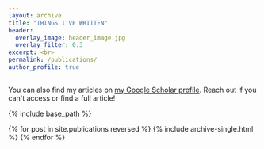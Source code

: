 ```yaml
---
layout: archive
title: "THINGS I'VE WRITTEN"
header:
  overlay_image: header_image.jpg
  overlay_filter: 0.3
excerpt: <br>
permalink: /publications/
author_profile: true
---
```


You can also find my articles on <a href="https://scholar.google.com/citations?user=rovpQCwAAAAJ&hl=en">my Google Scholar profile</a>. Reach out if you can't access or find a full article!

{% include base_path %}

{% for post in site.publications reversed %}
  {% include archive-single.html %}
{% endfor %}
